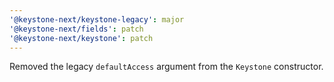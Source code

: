 ```yaml
---
'@keystone-next/keystone-legacy': major
'@keystone-next/fields': patch
'@keystone-next/keystone': patch
---
```


Removed the legacy `defaultAccess` argument from the `Keystone` constructor.
